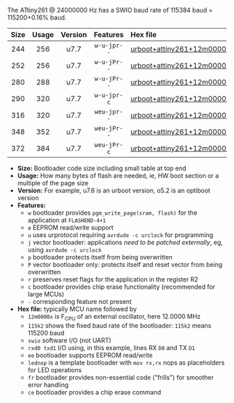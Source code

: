 The ATtiny261 @ 24000000 Hz has a SWIO baud rate of 115384 baud = 115200+0.16% baud.

|Size|Usage|Version|Features|Hex file|
|:-:|:-:|:-:|:-:|:--|
|244|256|u7.7|`w-u-jpr--`|[urboot+attiny261+12m0000x+++57k6_swio_rxb0_txb1_lednop.hex](https://raw.githubusercontent.com/stefanrueger/urboot.hex/main/mcus/attiny261/external_oscillator/fcpu+12m0000_Hz/br+++57k6_bps/urboot+attiny261+12m0000x+++57k6_swio_rxb0_txb1_lednop.hex)|
|252|256|u7.7|`w-u-jPr--`|[urboot+attiny261+12m0000x+++57k6_swio_rxb0_txb1.hex](https://raw.githubusercontent.com/stefanrueger/urboot.hex/main/mcus/attiny261/external_oscillator/fcpu+12m0000_Hz/br+++57k6_bps/urboot+attiny261+12m0000x+++57k6_swio_rxb0_txb1.hex)|
|280|288|u7.7|`w-u-jPr--`|[urboot+attiny261+12m0000x+++57k6_swio_rxb0_txb1_lednop_fr.hex](https://raw.githubusercontent.com/stefanrueger/urboot.hex/main/mcus/attiny261/external_oscillator/fcpu+12m0000_Hz/br+++57k6_bps/urboot+attiny261+12m0000x+++57k6_swio_rxb0_txb1_lednop_fr.hex)|
|290|320|u7.7|`w-u-jpr-c`|[urboot+attiny261+12m0000x+++57k6_swio_rxb0_txb1_lednop_fr_ce.hex](https://raw.githubusercontent.com/stefanrueger/urboot.hex/main/mcus/attiny261/external_oscillator/fcpu+12m0000_Hz/br+++57k6_bps/urboot+attiny261+12m0000x+++57k6_swio_rxb0_txb1_lednop_fr_ce.hex)|
|316|320|u7.7|`weu-jpr--`|[urboot+attiny261+12m0000x+++57k6_swio_rxb0_txb1_ee_lednop.hex](https://raw.githubusercontent.com/stefanrueger/urboot.hex/main/mcus/attiny261/external_oscillator/fcpu+12m0000_Hz/br+++57k6_bps/urboot+attiny261+12m0000x+++57k6_swio_rxb0_txb1_ee_lednop.hex)|
|348|352|u7.7|`weu-jPr--`|[urboot+attiny261+12m0000x+++57k6_swio_rxb0_txb1_ee_lednop_fr.hex](https://raw.githubusercontent.com/stefanrueger/urboot.hex/main/mcus/attiny261/external_oscillator/fcpu+12m0000_Hz/br+++57k6_bps/urboot+attiny261+12m0000x+++57k6_swio_rxb0_txb1_ee_lednop_fr.hex)|
|372|384|u7.7|`weu-jPr-c`|[urboot+attiny261+12m0000x+++57k6_swio_rxb0_txb1_ee_lednop_fr_ce.hex](https://raw.githubusercontent.com/stefanrueger/urboot.hex/main/mcus/attiny261/external_oscillator/fcpu+12m0000_Hz/br+++57k6_bps/urboot+attiny261+12m0000x+++57k6_swio_rxb0_txb1_ee_lednop_fr_ce.hex)|

- **Size:** Bootloader code size including small table at top end
- **Usage:** How many bytes of flash are needed, ie, HW boot section or a multiple of the page size
- **Version:** For example, u7.6 is an urboot version, o5.2 is an optiboot version
- **Features:**
  + `w` bootloader provides `pgm_write_page(sram, flash)` for the application at `FLASHEND-4+1`
  + `e` EEPROM read/write support
  + `u` uses urprotocol requiring `avrdude -c urclock` for programming
  + `j` vector bootloader: applications *need to be patched externally*, eg, using `avrdude -c urclock`
  + `p` bootloader protects itself from being overwritten
  + `P` vector bootloader only: protects itself and reset vector from being overwritten
  + `r` preserves reset flags for the application in the register R2
  + `c` bootloader provides chip erase functionality (recommended for large MCUs)
  + `-` corresponding feature not present
- **Hex file:** typically MCU name followed by
  + `12m0000x` is F<sub>CPU</sub> of an external oscillator, here 12.0000 MHz
  + `115k2` shows the fixed baud rate of the bootloader: `115k2` means 115200 baud
  + `swio` software I/O (not UART)
  + `rxd0 txd1` I/O using, in this example, lines RX `D0` and TX `D1`
  + `ee` bootloader supports EEPROM read/write
  + `lednop` is a template bootloader with `mov rx,rx` nops as placeholders for LED operations
  + `fr` bootloader provides non-essential code ("frills") for smoother error handling
  + `ce` bootloader provides a chip erase command
